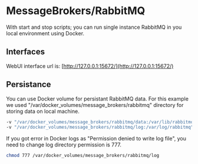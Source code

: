 # MessageBrokers/RabbitMQ

With start and stop scripts; you can run single instance RabbitMQ in you local environment using Docker.

## Interfaces

WebUI interface url is: [http://127.0.0.1:15672/](http://127.0.0.1:15672/)

## Persistance

You can use Docker volume for persistant RabbitMQ data. For this example we used "/var/docker_volumes/message_brokers/rabbitmq" directory for storing data on local machine.

```sh
-v "/var/docker_volumes/message_brokers/rabbitmq/data:/var/lib/rabbitmq" \
-v "/var/docker_volumes/message_brokers/rabbitmq/log:/var/log/rabbitmq" \
```

If you got error in Docker logs as "Permission denied to write log file", you need to change log directory permission is 777.

```sh
chmod 777 /var/docker_volumes/message_brokers/rabbitmq/log
```
